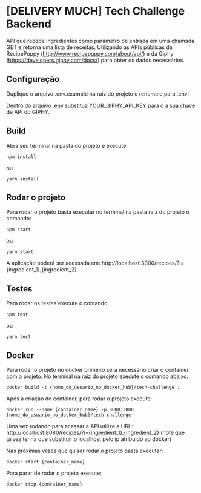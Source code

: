 # [DELIVERY MUCH] Tech Challenge Backend

API que recebe ingredientes como parâmetro de entrada em uma chamada GET e retorna uma lista de receitas. Utilizando as APIs públicas da RecipePuppy (http://www.recipepuppy.com/about/api/) e da Giphy (https://developers.giphy.com/docs/) para obter os dados necessários.

## Configuração
Duplique o arquivo .env.example na raiz do projeto e renomeie para .env:

Dentro do arquivo .env substitua YOUR_GIPHY_API_KEY para o a sua chave de API do GIPHY.


## Build
Abra seu terminal na pasta do projeto e execute:

``` shell
npm install
```
ou
``` shell
yarn install
```

## Rodar o projeto
Para rodar o projeto basta executar no terminal na pasta raiz do projeto o comando:

``` shell
npm start
```
ou

``` shell
yarn start
```


A aplicação poderá ser acessada em: http://localhost:3000/recipes/?i={ingredient_1},{ingredient_2}


## Testes
Para rodar os testes execute o comando:
``` shell
npm test
```
ou

``` shell
yarn test
```


## Docker
Para rodar o projeto no docker primeiro será necessário criar o container com o projeto. No terminal na raiz do projeto execute o comando abaixo: 

``` shell
docker build -t {nome_do_usuario_no_docker_hub}/tech-challenge .
```
Após a criação do container, para rodar o projeto execute:

``` shell
docker run --name {container_name} -p 8080:3000 {nome_do_usuario_no_docker_hub}/tech-challenge
```

Uma vez rodando para acessar a API utilize a URL:
http://localhost:8080/recipes/?i={ingredient_1},{ingredient_2}
(note que talvez tenha que substituir o localhost pelo ip atribuido ao docker)


Nas próximas vezes que quiser rodar o projeto basta executar:

``` shell
docker start {container_name}
```

Para parar de rodar o projeto execute:

``` shell
docker stop {container_name}
```



